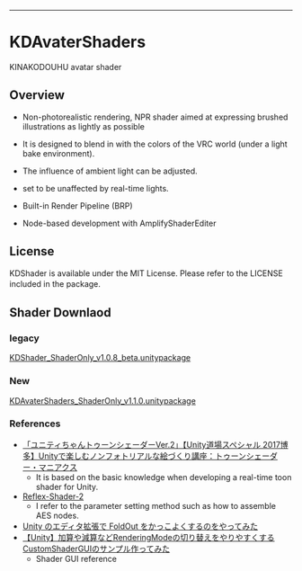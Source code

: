 ---------------
# KDAvaterShaders
KINAKODOUHU avatar shader
 ## Overview

- Non-photorealistic rendering, NPR shader aimed at expressing brushed illustrations as lightly as possible
- It is designed to blend in with the colors of the VRC world (under a light bake environment).
- The influence of ambient light can be adjusted.
- set to be unaffected by real-time lights.

- Built-in Render Pipeline (BRP)
- Node-based development with AmplifyShaderEditer

## License
KDShader is available under the MIT License. Please refer to the LICENSE included in the package.
　 
## Shader Downlaod
### legacy
[KDShader_ShaderOnly_v1.0.8_beta.unitypackage](https://github.com/oki75/KDAvaterShaders/blob/0220a261884583b20970bb4eeef87d5acd8d22f1/KDShader_ShaderOnly_v1.0.8_beta.unitypackage)
### New
[KDAvaterShaders_ShaderOnly_v1.1.0.unitypackage](https://github.com/oki75/KDAvaterShaders/blob/391a49731934bce2a456f7eacf3ab613e639292c/KDAvaterShaders_ShaderOnly_v1.1.0.unitypackage)

### References
- [「ユニティちゃんトゥーンシェーダーVer.2」【Unity道場スペシャル 2017博多】Unityで楽しむノンフォトリアルな絵づくり講座：トゥーンシェーダー・マニアクス](https://www.slideshare.net/UnityTechnologiesJapan/unity2017)
   - It is based on the basic knowledge when developing a real-time toon shader for Unity. 
- [Reflex-Shader-2](https://github.com/reflex1124/Reflex-Shader-2)
   - I refer to the parameter setting method such as how to assemble AES nodes.
- [Unity のエディタ拡張で FoldOut をかっこよくするのをやってみた](https://tips.hecomi.com/entry/2016/10/15/004144)
- [【Unity】加算や減算などRenderingModeの切り替えをやりやすくするCustomShaderGUIのサンプル作ってみた](https://redglasses67.jimdofree.com/2017-08-01-unity-customshaderguisample/)  
   - Shader GUI reference
